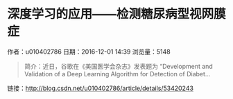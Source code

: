# 深度学习的应用——检测糖尿病型视网膜症
作者：u010402786
日期：2016-12-01 14:39
浏览量：5148
> 简介：近日，谷歌在《美国医学会杂志》发表题为 “Development and Validation of a Deep Learning Algorithm for Detection of Diabet...

 链接：http://blog.csdn.net/u010402786/article/details/53420243

